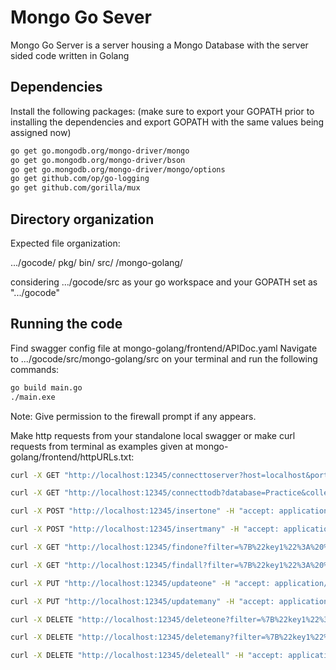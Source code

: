 # Mongo Go Sever
Mongo Go Server is a server housing a Mongo Database with the server sided code written in Golang

## Dependencies
Install the following packages:
(make sure to export your GOPATH prior to installing the dependencies
and export GOPATH with the same values being assigned now)

```bash
go get go.mongodb.org/mongo-driver/mongo
go get go.mongodb.org/mongo-driver/bson
go get go.mongodb.org/mongo-driver/mongo/options
go get github.com/op/go-logging 
go get github.com/gorilla/mux
```

## Directory organization
Expected file organization:

.../gocode/
       pkg/
       bin/
       src/
	 /mongo-golang/

considering .../gocode/src as your go workspace and your GOPATH set as ".../gocode"	

## Running the code 
Find swagger config file at mongo-golang/frontend/APIDoc.yaml
Navigate to .../gocode/src/mongo-golang/src on your terminal and run the following commands:

```bash
go build main.go
./main.exe
```
Note: Give permission to the firewall prompt if any appears.


Make http requests from your standalone local swagger or 
make curl requests from terminal as examples given at mongo-golang/frontend/httpURLs.txt:

```bash
curl -X GET "http://localhost:12345/connecttoserver?host=localhost&port=27017" -H "accept: application/json"

curl -X GET "http://localhost:12345/connecttodb?database=Practice&collection=Test1" -H "accept: application/json"

curl -X POST "http://localhost:12345/insertone" -H "accept: application/json" -H "Content-Type: application/json" -d "{ \"key1\": \"value1\", \"key2\": \"value2\"}"

curl -X POST "http://localhost:12345/insertmany" -H "accept: application/json" -H "Content-Type: application/json" -d "[ { \"key1\": \"value1\", \"key2\": \"value2\" }, { \"key1\": \"value1\", \"key2\": \"value2\" }]"

curl -X GET "http://localhost:12345/findone?filter=%7B%22key1%22%3A%20%22value1%22%2C%20%22key2%22%3A%20%22value2%22%7D&projection=%7B%22key1%22%3A%201%7D" -H "accept: application/json"

curl -X GET "http://localhost:12345/findall?filter=%7B%22key1%22%3A%20%22value1%22%2C%20%22key2%22%3A%20%22value2%22%7D&projection=%7B%22key1%22%3A%201%7D" -H "accept: application/json"

curl -X PUT "http://localhost:12345/updateone" -H "accept: application/json" -H "Content-Type: application/json" -d "[ { \"key1\": \"value1\", \"key2\": \"value2\" }, { \"$set\": { \"key1\": \"value2\", \"key2\": \"value1\" } }]"

curl -X PUT "http://localhost:12345/updatemany" -H "accept: application/json" -H "Content-Type: application/json" -d "[ { \"key1\": \"value1\", \"key2\": \"value2\" }, { \"$set\": { \"key1\": \"value2\", \"key2\": \"value1\" } }]"

curl -X DELETE "http://localhost:12345/deleteone?filter=%7B%22key1%22%3A%20%22value1%22%2C%20%22key2%22%3A%20%22value2%22%7D" -H "accept: application/json"

curl -X DELETE "http://localhost:12345/deletemany?filter=%7B%22key1%22%3A%20%22value1%22%2C%20%22key2%22%3A%20%22value2%22%7D" -H "accept: application/json"

curl -X DELETE "http://localhost:12345/deleteall" -H "accept: application/json"
```
